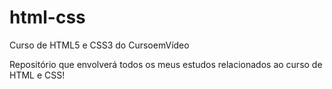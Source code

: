 # html-css
 Curso de HTML5 e CSS3 do CursoemVídeo

Repositório que envolverá todos os meus estudos relacionados ao curso de HTML e CSS!